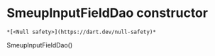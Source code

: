 


# SmeupInputFieldDao constructor




    *[<Null safety>](https://dart.dev/null-safety)*



SmeupInputFieldDao()












